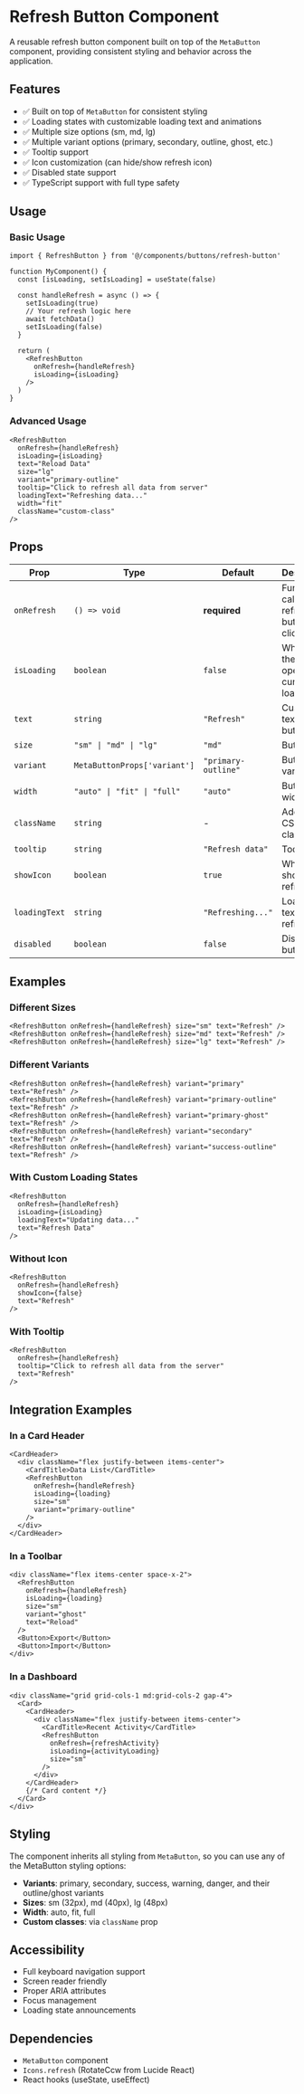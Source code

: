 # Refresh Button Component

A reusable refresh button component built on top of the `MetaButton` component, providing consistent styling and behavior across the application.

## Features

- ✅ Built on top of `MetaButton` for consistent styling
- ✅ Loading states with customizable loading text and animations
- ✅ Multiple size options (sm, md, lg)
- ✅ Multiple variant options (primary, secondary, outline, ghost, etc.)
- ✅ Tooltip support
- ✅ Icon customization (can hide/show refresh icon)
- ✅ Disabled state support
- ✅ TypeScript support with full type safety

## Usage

### Basic Usage

```tsx
import { RefreshButton } from '@/components/buttons/refresh-button'

function MyComponent() {
  const [isLoading, setIsLoading] = useState(false)

  const handleRefresh = async () => {
    setIsLoading(true)
    // Your refresh logic here
    await fetchData()
    setIsLoading(false)
  }

  return (
    <RefreshButton
      onRefresh={handleRefresh}
      isLoading={isLoading}
    />
  )
}
```

### Advanced Usage

```tsx
<RefreshButton
  onRefresh={handleRefresh}
  isLoading={isLoading}
  text="Reload Data"
  size="lg"
  variant="primary-outline"
  tooltip="Click to refresh all data from server"
  loadingText="Refreshing data..."
  width="fit"
  className="custom-class"
/>
```

## Props

| Prop | Type | Default | Description |
|------|------|---------|-------------|
| `onRefresh` | `() => void` | **required** | Function to call when refresh button is clicked |
| `isLoading` | `boolean` | `false` | Whether the refresh operation is currently loading |
| `text` | `string` | `"Refresh"` | Custom text for the button |
| `size` | `"sm" \| "md" \| "lg"` | `"md"` | Button size |
| `variant` | `MetaButtonProps['variant']` | `"primary-outline"` | Button variant |
| `width` | `"auto" \| "fit" \| "full"` | `"auto"` | Button width |
| `className` | `string` | - | Additional CSS classes |
| `tooltip` | `string` | `"Refresh data"` | Tooltip text |
| `showIcon` | `boolean` | `true` | Whether to show the refresh icon |
| `loadingText` | `string` | `"Refreshing..."` | Loading text when refreshing |
| `disabled` | `boolean` | `false` | Disable the button |

## Examples

### Different Sizes

```tsx
<RefreshButton onRefresh={handleRefresh} size="sm" text="Refresh" />
<RefreshButton onRefresh={handleRefresh} size="md" text="Refresh" />
<RefreshButton onRefresh={handleRefresh} size="lg" text="Refresh" />
```

### Different Variants

```tsx
<RefreshButton onRefresh={handleRefresh} variant="primary" text="Refresh" />
<RefreshButton onRefresh={handleRefresh} variant="primary-outline" text="Refresh" />
<RefreshButton onRefresh={handleRefresh} variant="primary-ghost" text="Refresh" />
<RefreshButton onRefresh={handleRefresh} variant="secondary" text="Refresh" />
<RefreshButton onRefresh={handleRefresh} variant="success-outline" text="Refresh" />
```

### With Custom Loading States

```tsx
<RefreshButton
  onRefresh={handleRefresh}
  isLoading={isLoading}
  loadingText="Updating data..."
  text="Refresh Data"
/>
```

### Without Icon

```tsx
<RefreshButton
  onRefresh={handleRefresh}
  showIcon={false}
  text="Refresh"
/>
```

### With Tooltip

```tsx
<RefreshButton
  onRefresh={handleRefresh}
  tooltip="Click to refresh all data from the server"
  text="Refresh"
/>
```

## Integration Examples

### In a Card Header

```tsx
<CardHeader>
  <div className="flex justify-between items-center">
    <CardTitle>Data List</CardTitle>
    <RefreshButton
      onRefresh={handleRefresh}
      isLoading={loading}
      size="sm"
      variant="primary-outline"
    />
  </div>
</CardHeader>
```

### In a Toolbar

```tsx
<div className="flex items-center space-x-2">
  <RefreshButton
    onRefresh={handleRefresh}
    isLoading={loading}
    size="sm"
    variant="ghost"
    text="Reload"
  />
  <Button>Export</Button>
  <Button>Import</Button>
</div>
```

### In a Dashboard

```tsx
<div className="grid grid-cols-1 md:grid-cols-2 gap-4">
  <Card>
    <CardHeader>
      <div className="flex justify-between items-center">
        <CardTitle>Recent Activity</CardTitle>
        <RefreshButton
          onRefresh={refreshActivity}
          isLoading={activityLoading}
          size="sm"
        />
      </div>
    </CardHeader>
    {/* Card content */}
  </Card>
</div>
```

## Styling

The component inherits all styling from `MetaButton`, so you can use any of the MetaButton styling options:

- **Variants**: primary, secondary, success, warning, danger, and their outline/ghost variants
- **Sizes**: sm (32px), md (40px), lg (48px)
- **Width**: auto, fit, full
- **Custom classes**: via `className` prop

## Accessibility

- Full keyboard navigation support
- Screen reader friendly
- Proper ARIA attributes
- Focus management
- Loading state announcements

## Dependencies

- `MetaButton` component
- `Icons.refresh` (RotateCcw from Lucide React)
- React hooks (useState, useEffect)
